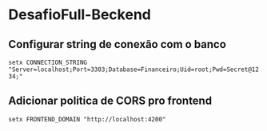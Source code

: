 # DesafioFull-Beckend

## Configurar string de conexão com o banco

`
setx CONNECTION_STRING "Server=localhost;Port=3303;Database=Financeiro;Uid=root;Pwd=Secret@1234;" 
`

## Adicionar politica de CORS pro frontend

`
setx FRONTEND_DOMAIN "http://localhost:4200"
`
